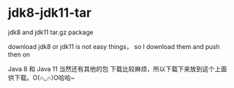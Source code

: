 # jdk8-jdk11-tar
jdk8 and  jdk11  tar.gz package


download jdk8 or jdk11 is not easy things， so  I download them and push then on

Java 8 和 Java 11 当然还有其他的包 下载比较麻烦，所以下载下来放到这个上面供下载。O(∩_∩)O哈哈~
